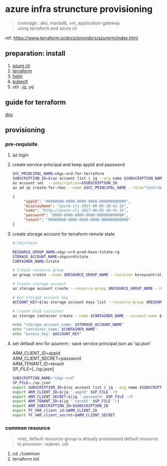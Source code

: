 # azure infra struncture provisioning

> coverage : aks, mariadb, vm, application-gateway \
> using terraform and azure cli

ref: https://www.terraform.io/docs/providers/azurerm/index.html

## preparation: install
1. [azure cli](https://docs.microsoft.com/en-us/cli/azure/install-azure-cli)
2. [terraform](https://learn.hashicorp.com/tutorials/terraform/install-cli)
3. [helm](https://helm.sh/docs/intro/install/)
4. [kubectl](https://kubernetes.io/docs/tasks/tools/install-kubectl/)
5. util : [jq](https://stedolan.github.io/jq/manual/), yq

## guide for terraform
[doc](doc/overview.md)

## provisioning

### pre-requisite
1. az login
2. create service-principal and keep appId and password
   ``` sh
   SVC_PRINCIPAL_NAME=skgc-vrd-for-terraform
   SUBSCRIPTION_ID=$(az account list | jq --arg name $SUBSCRIPTION_NAME '.[] | select(.name == $name) | .id' -r)
   az account set  --subscription=$SUBSCRIPTION_ID 
   az ad sp create-for-rbac --name $SVC_PRINCIPAL_NAME --role="Contributor" --scopes=/subscriptions/$SUBSCRIPTION_ID
   ``` 
   ``` json
   {
        "appId": "00000000-0000-0000-0000-000000000000",
        "displayName": "azure-cli-2017-06-05-10-41-15",
        "name": "http://azure-cli-2017-06-05-10-41-15",
        "password": "0000-0000-0000-0000-000000000000",
        "tenant": "00000000-0000-0000-0000-000000000000"
   }
   ```
3. create storage account for terraform remote state
   ``` sh
   #!/bin/bash

   RESOURCE_GROUP_NAME=skgc-vrd-prod-koce-tstate-rg
   STORAGE_ACCOUNT_NAME=skgcvrdtstate
   CONTAINER_NAME=tstate

   # Create resource group
   az group create --name $RESOURCE_GROUP_NAME --location koreacentral

   # Create storage account
   az storage account create --resource-group $RESOURCE_GROUP_NAME --name $STORAGE_ACCOUNT_NAME --sku Standard_LRS --encryption-services blob

   # Get storage account key
   ACCOUNT_KEY=$(az storage account keys list --resource-group $RESOURCE_GROUP_NAME --account-name $STORAGE_ACCOUNT_NAME | jq '.[0]|.value' -r)

   # Create blob container
   az storage container create --name $CONTAINER_NAME --account-name $STORAGE_ACCOUNT_NAME --account-key $ACCOUNT_KEY

   echo "storage_account_name: $STORAGE_ACCOUNT_NAME"
   echo "container_name: $CONTAINER_NAME"
   echo "access_key: $ACCOUNT_KEY"
   ```
4. set default env for azurerm : save service principal json as 'sp.json'
   
   ARM_CLIENT_ID=appId  
   ARM_CLIENT_SECRET=password  
   ARM_TENANT_ID=tenant  
   SP_FILE=[../sp.json]

   ``` sh
   SUBSCRIPTION_NAME="skgc-vrd"
   SP_FILE=./sp.json
   export SUBSCRIPTION_ID=$(az account list | jq --arg name $SUBSCRIPTION_NAME '.[] | select(.name == $name) | .id' -r)
   export ARM_CLIENT_ID=$(jq '.appId' $SP_FILE -r)
   export ARM_CLIENT_SECRET=$(jq '.password' $SP_FILE -r)
   export ARM_TENANT_ID=$(jq '.tenant' $SP_FILE -r)
   export ARM_SUBSCRIPTION_ID=$SUBSCRIPTION_ID
   export TF_VAR_client_id=$ARM_CLIENT_ID
   export TF_VAR_client_secret=$ARM_CLIENT_SECRET
   ```


### common resource
> vnet, default resource-group is already provisioned
> default resource to provision : subnet, udr

1. cd ./common
2. terraform init

